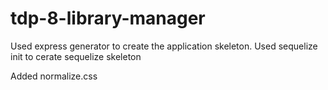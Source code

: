 # tdp-8-library-manager



Used express generator to create the application skeleton.
Used sequelize init to cerate sequelize skeleton

Added normalize.css
